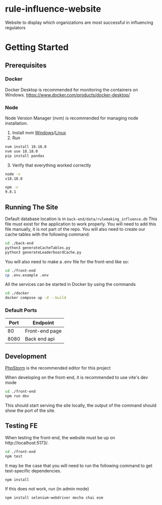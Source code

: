# rule-influence-website
Website to display which organizations are most successful in influencing regulators

# Getting Started
## Prerequisites
### Docker
Docker Desktop is recommended for monitoring the containers on Windows.
https://www.docker.com/products/docker-desktop/

### Node
Node Version Manager (nvm) is recommended for managing node installation.

1. Install nvm [Windows](https://github.com/coreybutler/nvm-windows/releases)/[Linux](https://github.com/nvm-sh/nvm#installing-and-updating)
2. Run
```bash
nvm install 18.18.0
nvm use 18.18.0
pip install pandas
```
3. Verify that everything worked correctly
```bash
node -v
v18.18.0
```
```bash
npm -v
9.8.1
```

## Running The Site
Default database location is in `back-end/data/rulemaking_influence.db`
This file must exist for the application to work properly. 
You will need to add this file manually, it is not part of the repo.
You will also need to create our cache tables with the following command:

```bash
cd ./back-end
python3 generateCacheTables.py
python3 generateLeaderboardCache.py
```

You will also need to make a .env file for the front-end like so:
```bash
cd ./front-end
cp .env.example .env
```

All the services can be started in Docker by using the commands
```bash
cd ./docker
docker compose up -d --build
```
### Default Ports
| Port | Endpoint       |
|------|----------------|
| 80   | Front-end page | 
| 8080 | Back end api   |

## Development
[PhpStorm](https://www.jetbrains.com/phpstorm/) is the recommended editor for this project

When developing on the front-end, it is recommended to use vite's dev mode
```bash
cd ./front-end
npm run dev
```
This should start serving the site locally, the output of the command should show the port of the site.

## Testing FE

When testing the front-end, the website must be up on http://localhost:5173/. 
```bash
cd ./front-end
npm test
```
It may be the case that you will need to run the following command to get test-specific dependencies.
```bash
npm install
```
If this does not work, run (in admin mode)
```bash
npm install selenium-webdriver mocha chai esm
```


